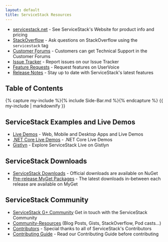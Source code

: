 ```yaml
---
layout: default
title: ServiceStack Resources
---
```


- [servicestack.net](http://www.servicestack.net/) - See ServiceStack's Website for product info and pricing 
- [StackOverflow](http://stackoverflow.com/search?q=servicestack) - Ask questions on StackOverflow using the `servicestack` tag
- [Customer Forums](https://forums.servicestack.net/) - Customers can get Technical Support in the Customer Forums
- [Issue Tracker](https://github.com/ServiceStack/Issues) - Report issues on our Issue Tracker
- [Feature Requests](http://servicestack.uservoice.com/forums/176786-feature-requests) - Request features on UserVoice
- [Release Notes](https://servicestack.net/release-notes) - Stay up to date with ServiceStack's latest features

<div id="toc">

## Table of Contents

{% capture my-include %}{% include Side-Bar.md %}{% endcapture %}
{{ my-include | markdownify }}

</div>

## ServiceStack Examples and Live Demos

- [Live Demos](https://github.com/ServiceStackApps/LiveDemos) - Web, Mobile and Desktop Apps and Live Demos
- [.NET Core Live Demos](https://github.com/NetCoreApps/LiveDemos) - .NET Core Live Demos
- [Gistlyn](http://gistlyn.com) - Explore ServiceStack Live on Gistlyn

## ServiceStack Downloads

- [ServiceStack Downloads](https://servicestack.net/download) - Official downloads are available on NuGet
- [Pre-release MyGet Packages](/myget) - The latest downloads in-between each release are available on MyGet

## ServiceStack Community

- [ServiceStack G+ Community](https://plus.google.com/communities/112445368900682590445) Get in touch with the ServiceStack Community
- [Community-Resources](/community-resources) (Blog Posts, Gists, StackOverflow, Pod casts...)
- [Contributors](/contributors) - Special thanks to all of ServiceStack's Contributors
- [Contributing Guide](/contributing) - Read our Contributing Guide before contributing

